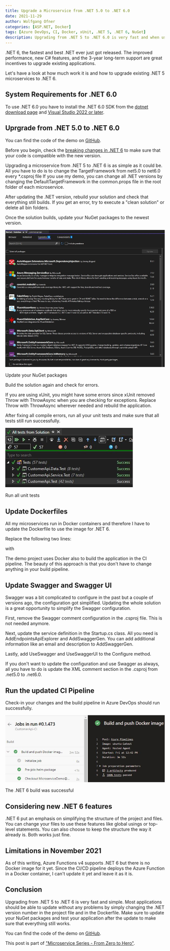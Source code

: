 ```yaml
---
title: Upgrade a Microservice from .NET 5.0 to .NET 6.0
date: 2021-11-29
author: Wolfgang Ofner
categories: [ASP.NET, Docker]
tags: [Azure DevOps, CI, Docker, xUnit, .NET 5, .NET 6, NuGet]
description: Upgrading from .NET 5 to .NET 6.0 is very fast and when using microservices can be easily done within a single day.
---
```


.NET 6, the fastest and best .NET ever just got released. The improved performance, new C# features, and the 3-year long-term support are great incentives to upgrade existing applications. 

Let's have a look at how much work it is and how to upgrade existing .NET 5 microservices to .NET 6.

## System Requirements for .NET 6.0
To use .NET 6.0 you have to install the .NET 6.0 SDK from the [dotnet download page](https://dotnet.microsoft.com/download/dotnet/6.0) and [Visual Studio 2022 or later](https://visualstudio.microsoft.com/downloads).

## Uprgrade from .NET 5.0 to .NET 6.0

You can find the code of the demo on <a href="https://github.com/WolfgangOfner/MicroserviceDemo" target="_blank" rel="noopener noreferrer">GitHub</a>.

Before you begin, check the <a href="https://docs.microsoft.com/en-us/dotnet/core/compatibility/6.0" target="_blank" rel="noopener noreferrer">breaking changes in .NET 6</a> to make sure that your code is compatible with the new version.

Upgrading a microservice from .NET 5 to .NET 6 is as simple as it could be. All you have to do is to change the TargetFramework from net5.0 to net6.0 every *.csproj file If you use my demo, you can change all .NET versions by changing the DefaultTargetFramework in the common.props file in the root folder of each microservice.

<script src="https://gist.github.com/WolfgangOfner/dddce2ac5355a2ec40adb3fe46ad280c.js"></script>

After updating the .NET version, rebuild your solution and check that everything still builds. If you get an error, try to execute a "clean solution" or delete all bin folders.

Once the solution builds, update your NuGet packages to the newest version.

<div class="col-12 col-sm-10 aligncenter">
  <a href="/assets/img/posts/2021/11/Update-your-NuGet-packages.jpg"><img loading="lazy" src="/assets/img/posts/2021/11/Update-your-NuGet-packages.jpg" alt="Update your NuGet packages" /></a>
  
  <p>
    Update your NuGet packages
  </p>
</div>

Build the solution again and check for errors.

If you are using xUnit, you might have some errors since xUnit removed Throw with ThrowAsync when you are checking for exceptions. Replace Throw with ThrowAsync wherever needed and rebuild the application.

After fixing all compile errors, run all your unit tests and make sure that all tests still run successfully.

<div class="col-12 col-sm-10 aligncenter">
  <a href="/assets/img/posts/2021/11/Run-all-unit-tests.jpg"><img loading="lazy" src="/assets/img/posts/2021/11/Run-all-unit-tests.jpg" alt="Run all unit tests" /></a>
  
  <p>
    Run all unit tests
  </p>
</div>

## Update Dockerfiles

All my microservices run in Docker containers and therefore I have to update the Dockerfile to use the image for .NET 6.

Replace the following two lines:

<script src="https://gist.github.com/WolfgangOfner/8a4600a737f27058ca87854ad9a297a2.js"></script>

with 

<script src="https://gist.github.com/WolfgangOfner/86291b9b14bfeb97574a7dceff1af2f3.js"></script>

The demo project uses Docker also to build the application in the CI pipeline. The beauty of this approach is that you don't have to change anything in your build pipeline.

## Update Swagger and Swagger UI

Swagger was a bit complicated to configure in the past but a couple of versions ago, the configuration got simplified. Updating the whole solution is a great opportunity to simplify the Swagger configuration.

First, remove the Swagger comment configuration in the .csproj file. This is not needed anymore.

<script src="https://gist.github.com/WolfgangOfner/e1b951b01e2065eeda6a3bf8a94ddd5c.js"></script>

Next, update the service definition in the Startup.cs class. All you need is AddEndpointsApiExplorer and AddSwaggerGen. You can add additional information like an email and description to AddSwaggerGen.

<script src="https://gist.github.com/WolfgangOfner/4601127886742b1cce50b8302422a265.js"></script>

Lastly, add UseSwagger and UseSwaggerUI to the Configure method.

<script src="https://gist.github.com/WolfgangOfner/222a8efdf198b0af9271d1eeb5f4761a.js"></script>

If you don't want to update the configuration and use Swagger as always, all you have to do is update the XML comment section in the .csproj from .net5.0 to .net6.0.

## Run the updated CI Pipeline

Check-in your changes and the build pipeline in Azure DevOps should run successfully.

<div class="col-12 col-sm-10 aligncenter">
  <a href="/assets/img/posts/2021/11/The-Net-6-build-was-successful.jpg"><img loading="lazy" src="/assets/img/posts/2021/11/The-Net-6-build-was-successful.jpg" alt="The .NET 6 build was successful" /></a>
  
  <p>
    The .NET 6 build was successful
  </p>
</div>

## Considering new .NET 6 features

.NET 6 put an emphasis on simplifying the structure of the project and files. You can change your files to use these features like global usings or top-level statements. You can also choose to keep the structure the way it already is. Both works just fine.

## Limitations in November 2021

As of this writing, Azure Functions v4 supports .NET 6 but there is no Docker image for it yet. Since the CI/CD pipeline deploys the Azure Function in a Docker container, I can't update it yet and leave it as it is.

## Conclusion

Upgrading from .NET 5 to .NET 6 is very fast and simple. Most applications should be able to update without any problems by simply changing the .NET version number in the project file and in the Dockerfile. Make sure to update your NuGet packages and test your application after the update to make sure that everything still works.

You can find the code of the demo on <a href="https://github.com/WolfgangOfner/MicroserviceDemo" target="_blank" rel="noopener noreferrer">GitHub</a>.

This post is part of ["Microservice Series - From Zero to Hero"](/microservice-series-from-zero-to-hero).